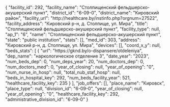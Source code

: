{
    "facility_id": 292,
    "facility_name": "Столпищенский фельдшерско-акушерский пункт",
    "district_id": "6-09-0",
    "district_name": "Кировский район",
    "facility_url": "http:\/\/healthcare.by\/instinfo.php?orgnum=27522",
    "facility_address": "Кировский р-н, д. Столпище, ул. Мира",
    "title": "Столпищенский фельдшерско-акушерский пункт",
    "facility_type": null,
    "ap_1": "6",
    "name": "Столпищенский фельдшерско-акушерский пункт",
    "state": "public institution",
    "stats": [],
    "med_id": 303,
    "address": "Кировский р-н, д. Столпище, ул. Мира",
    "devices": [],
    "coord_x_y": null,
    "beds_stats": [
        {
            "url": "https:\/\/gknd.by\/o-dispansere\/otdeleniya",
            "dep_name": "наркологическое отделение 3",
            "date_year": "2023",
            "num_beds_dep": 0,
            "num_deps_year": 20,
            "num_doctors_dep": 0,
            "num_doctors_med": 0,
            "year_of_closing": null,
            "year_of_opening": "0",
            "num_nurse_in_hosp": null,
            "total_nub_staf_hosp": null,
            "beds_in_hospital_key": 292,
            "num_beds_facility_year": 521,
            "healthcare_facility_key": 235
        }
    ],
    "job_offers": [],
    "place_name": "Кировск",
    "place_type": null,
    "division_id": "6-09-0",
    "year_of_closing": null,
    "year_of_opening": "0",
    "healthcare_facility_key": 292,
    "administrative_division_id": "6-09-0"
}